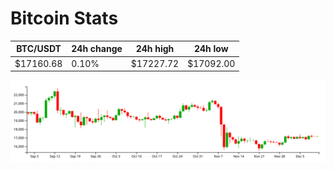 # Bitcoin Stats

BTC/USDT|24h change|24h high|24h low|
|---|---|---|---|
|$17160.68|0.10%|$17227.72|$17092.00|

<img src="./chart.svg">
